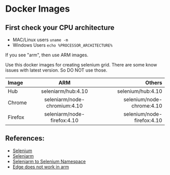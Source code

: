 # Docker Images

## First check your CPU architecture

- MAC/Linux users
`uname -m`
- Windows Users
`echo %PROCESSOR_ARCHITECTURE%`

If you see "arm", then use ARM images.

Use this docker images for creating selenium grid. There are some know issues with latest version. So DO NOT use those.

| Image      | ARM | Others     |
| :---        |    :----:   |          ---: |
| Hub      | seleniarm/hub:4.10       | selenium/hub:4.10   |
| Chrome      | seleniarm/node-chromium:4.10       | selenium/node-chrome:4.10   |
| Firefox      | seleniarm/node-firefox:4.10       | selenium/node-firefox:4.10   |

## References:

- [Selenium](https://hub.docker.com/u/selenium)
- [Seleniarm](https://hub.docker.com/u/seleniarm)
- [Seleniarm to Selenium Namespace](https://github.com/SeleniumHQ/docker-selenium/issues/1847)
- [Edge does not work in arm](https://techcommunity.microsoft.com/t5/discussions/edge-for-linux-arm64/m-p/1532272)
